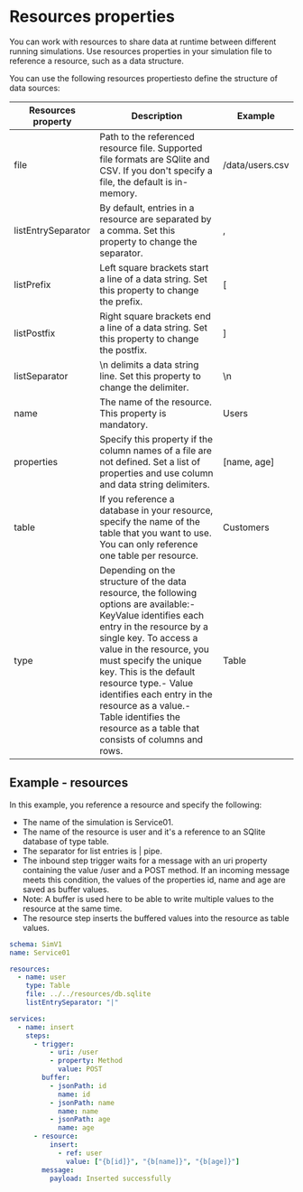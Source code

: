 # Resources properties

You can work with resources to share data at runtime between different running simulations. Use resources properties in your simulation file to reference a resource, such as a data structure.

You can use the following resources propertiesto define the structure of data sources:

| Resources property | Description | Example |
| ------------------ | ----------- | ------- |
| file | Path to the referenced resource file. Supported file formats are SQlite and CSV. If you don't specify a file, the default is in-memory. | /data/users.csv |
| listEntrySeparator | By default, entries in a resource are separated by a comma. Set this property to change the separator. | , |
| listPrefix | Left square brackets start a line of a data string. Set this property to change the prefix. | [ |
| listPostfix | Right square brackets end a line of a data string. Set this property to change the postfix. | ] |
| listSeparator | \n delimits a data string line. Set this property to change the delimiter. | \n |
| name | The name of the resource. This property is mandatory. | Users |
| properties | Specify this property if the column names of a file are not defined. Set a list of properties and use column and data string delimiters. | [name, age] |
| table | If you reference a database in your resource, specify the name of the table that you want to use. You can only reference one table per resource. | Customers |
| type | Depending on the structure of the data resource, the following options are available:- KeyValue identifies each entry in the resource by a single key. To access a value in the resource, you must specify the unique key. This is the default resource type.- Value identifies each entry in the resource as a value.- Table identifies the resource as a table that consists of columns and rows. | Table |

## Example - resources

In this example, you reference a resource and specify the following:

- The name of the simulation is Service01.
- The name of the resource is user and it's a reference to an SQlite database of type table.
- The separator for list entries is | pipe.
- The inbound step trigger waits for a message with an uri property containing the value /user and a POST method. If an incoming message meets this condition, the values of the properties id, name and age are saved as buffer values.
- Note: A buffer is used here to be able to write multiple values to the resource at the same time.
- The resource step inserts the buffered values into the resource as table values.

```yaml
schema: SimV1
name: Service01

resources:
  - name: user
    type: Table
    file: ../../resources/db.sqlite
    listEntrySeparator: "|"

services:
  - name: insert
    steps:
      - trigger:
          - uri: /user
          - property: Method
            value: POST
        buffer:
          - jsonPath: id
            name: id
          - jsonPath: name
            name: name
          - jsonPath: age
            name: age
      - resource:
          insert:
            - ref: user
              value: ["{b[id]}", "{b[name]}", "{b[age]}"]
        message:
          payload: Inserted successfully
```
